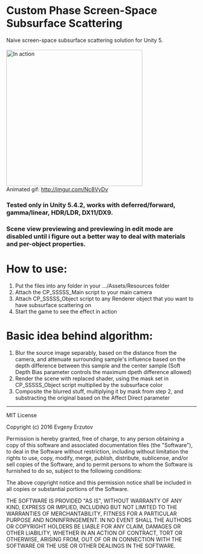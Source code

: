 # Custom Phase Screen-Space Subsurface Scattering
Naive screen-space subsurface scattering solution for Unity 5.<br><br>
<img src="http://customphase.ru/download/img/CP_SSSSS_1.PNG" alt="In action" width="360"/> <br>
Animated gif: http://imgur.com/Nc8VyDv

<h3>Tested only in Unity 5.4.2, works with deferred/forward, gamma/linear, HDR/LDR, DX11/DX9.</h3>
<h3>Scene view previewing and previewing in edit mode are disabled until i figure out a better way to deal with materials and per-object properties.</h3>

<h1>How to use:</h1>
<ol>
<li>Put the files into any folder in your .../Assets/Resources folder</li>
<li>Attach the CP_SSSSS_Main script to your main camera</li>
<li>Attach CP_SSSSS_Object script to any Renderer object that you want to have subsurface scattering on</li>
<li>Start the game to see the effect in action</li>
</ol>

<h1>Basic idea behind algorithm:</h1>
<ol>
<li>Blur the source image separably, based on the distance from the camera, and attenuate surrounding sample's influence based on the depth difference between this sample and the center sample (Soft Depth Bias parameter controls the maximum dpeth difference allowed)</li>
<li>Render the scene with replaced shader, using the mask set in CP_SSSSS_Object script multiplied by the subsurface color</li>
<li>Composite the blurred stuff, multiplying it by mask from step 2, and substracting the original based on the Affect Direct parameter</li>
</ol>

<hr>
MIT License

Copyright (c) 2016 Evgeny Erzutov

Permission is hereby granted, free of charge, to any person obtaining a copy
of this software and associated documentation files (the "Software"), to deal
in the Software without restriction, including without limitation the rights
to use, copy, modify, merge, publish, distribute, sublicense, and/or sell
copies of the Software, and to permit persons to whom the Software is
furnished to do so, subject to the following conditions:

The above copyright notice and this permission notice shall be included in all
copies or substantial portions of the Software.

THE SOFTWARE IS PROVIDED "AS IS", WITHOUT WARRANTY OF ANY KIND, EXPRESS OR
IMPLIED, INCLUDING BUT NOT LIMITED TO THE WARRANTIES OF MERCHANTABILITY,
FITNESS FOR A PARTICULAR PURPOSE AND NONINFRINGEMENT. IN NO EVENT SHALL THE
AUTHORS OR COPYRIGHT HOLDERS BE LIABLE FOR ANY CLAIM, DAMAGES OR OTHER
LIABILITY, WHETHER IN AN ACTION OF CONTRACT, TORT OR OTHERWISE, ARISING FROM,
OUT OF OR IN CONNECTION WITH THE SOFTWARE OR THE USE OR OTHER DEALINGS IN THE
SOFTWARE.
